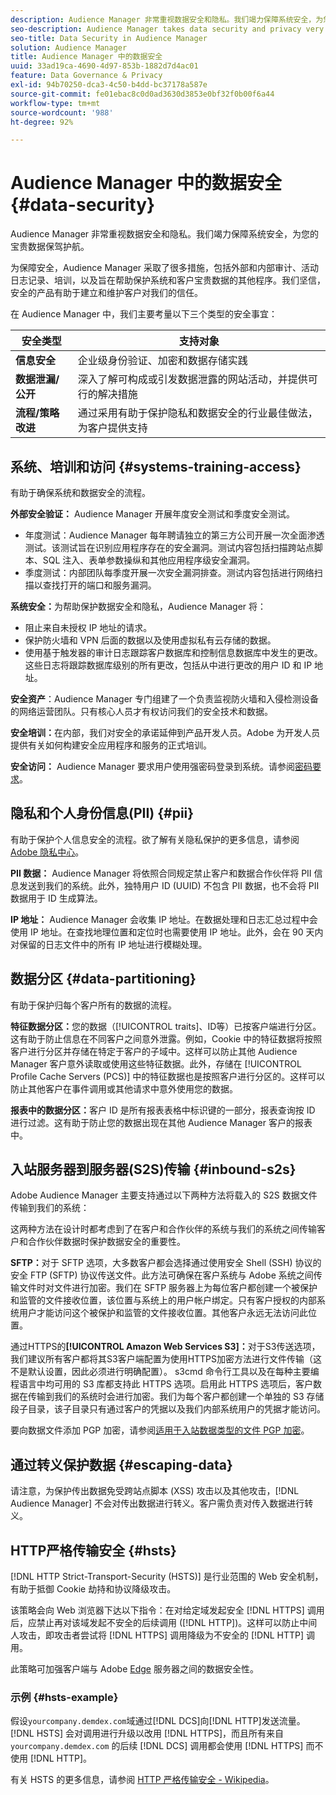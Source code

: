 ```yaml
---
description: Audience Manager 非常重视数据安全和隐私。我们竭力保障系统安全，为您的宝贵数据保驾护航。
seo-description: Audience Manager takes data security and privacy very seriously. We work to keep our systems secure and protect your valuable data.
seo-title: Data Security in Audience Manager
solution: Audience Manager
title: Audience Manager 中的数据安全
uuid: 33ad19ca-4690-4d97-853b-1882d7d4ac01
feature: Data Governance & Privacy
exl-id: 94b70250-dca3-4c50-b4dd-bc37178a587e
source-git-commit: fe01ebac8c0d0ad3630d3853e0bf32f0b00f6a44
workflow-type: tm+mt
source-wordcount: '988'
ht-degree: 92%

---
```


# Audience Manager 中的数据安全 {#data-security}

Audience Manager 非常重视数据安全和隐私。我们竭力保障系统安全，为您的宝贵数据保驾护航。

为保障安全，Audience Manager 采取了很多措施，包括外部和内部审计、活动日志记录、培训，以及旨在帮助保护系统和客户宝贵数据的其他程序。我们坚信，安全的产品有助于建立和维护客户对我们的信任。

在 Audience Manager 中，我们主要考量以下三个类型的安全事宜：

| 安全类型 | 支持对象 |
|---|---|
| **信息安全** | 企业级身份验证、加密和数据存储实践 |
| **数据泄漏/公开** | 深入了解可构成或引发数据泄露的网站活动，并提供可行的解决措施 |
| **流程/策略改进** | 通过采用有助于保护隐私和数据安全的行业最佳做法，为客户提供支持 |

## 系统、培训和访问 {#systems-training-access}

有助于确保系统和数据安全的流程。

**外部安全验证：** Audience Manager 开展年度安全测试和季度安全测试。

* 年度测试：Audience Manager 每年聘请独立的第三方公司开展一次全面渗透测试。该测试旨在识别应用程序存在的安全漏洞。测试内容包括扫描跨站点脚本、SQL 注入、表单参数操纵和其他应用程序级安全漏洞。
* 季度测试：内部团队每季度开展一次安全漏洞排查。测试内容包括进行网络扫描以查找打开的端口和服务漏洞。

**系统安全：**&#x200B;为帮助保护数据安全和隐私，Audience Manager 将：

* 阻止来自未授权 IP 地址的请求。
* 保护防火墙和 VPN 后面的数据以及使用虚拟私有云存储的数据。
* 使用基于触发器的审计日志跟踪客户数据库和控制信息数据库中发生的更改。这些日志将跟踪数据库级别的所有更改，包括从中进行更改的用户 ID 和 IP 地址。

**安全资产**：Audience Manager 专门组建了一个负责监视防火墙和入侵检测设备的网络运营团队。只有核心人员才有权访问我们的安全技术和数据。

**安全培训：**&#x200B;在内部，我们对安全的承诺延伸到产品开发人员。Adobe 为开发人员提供有关如何构建安全应用程序和服务的正式培训。

**安全访问：** Audience Manager 要求用户使用强密码登录到系统。请参阅[密码要求](../../reference/password-requirements.md)。

## 隐私和个人身份信息(PII) {#pii}

有助于保护个人信息安全的流程。欲了解有关隐私保护的更多信息，请参阅 [Adobe 隐私中心](https://www.adobe.com/cn/privacy/advertising-services.html)。

**PII 数据：** Audience Manager 将依照合同规定禁止客户和数据合作伙伴将 PII 信息发送到我们的系统。此外，独特用户 ID (UUID) 不包含 PII 数据，也不会将 PII 数据用于 ID 生成算法。

**IP 地址：** Audience Manager 会收集 IP 地址。在数据处理和日志汇总过程中会使用 IP 地址。在查找地理位置和定位时也需要使用 IP 地址。此外，会在 90 天内对保留的日志文件中的所有 IP 地址进行模糊处理。

## 数据分区 {#data-partitioning}

有助于保护归每个客户所有的数据的流程。

**特征数据分区：**&#x200B;您的数据（[!UICONTROL traits]、ID等）已按客户端进行分区。 这有助于防止信息在不同客户之间意外泄露。例如，Cookie 中的特征数据将按照客户进行分区并存储在特定于客户的子域中。这样可以防止其他 Audience Manager 客户意外读取或使用这些特征数据。此外，存储在 [!UICONTROL Profile Cache Servers (PCS)] 中的特征数据也是按照客户进行分区的。这样可以防止其他客户在事件调用或其他请求中意外使用您的数据。

**报表中的数据分区：**&#x200B;客户 ID 是所有报表表格中标识键的一部分，报表查询按 ID 进行过滤。这有助于防止您的数据出现在其他 Audience Manager 客户的报表中。

## 入站服务器到服务器(S2S)传输 {#inbound-s2s}

Adobe Audience Manager 主要支持通过以下两种方法将载入的 S2S 数据文件传输到我们的系统：

这两种方法在设计时都考虑到了在客户和合作伙伴的系统与我们的系统之间传输客户和合作伙伴数据时保护数据安全的重要性。

**SFTP：**&#x200B;对于 SFTP 选项，大多数客户都会选择通过使用安全 Shell (SSH) 协议的安全 FTP (SFTP) 协议传送文件。此方法可确保在客户系统与 Adobe 系统之间传输文件时对文件进行加密。我们在 SFTP 服务器上为每位客户都创建一个被保护和监管的文件接收位置，该位置与系统上的用户帐户绑定。只有客户授权的内部系统用户才能访问这个被保护和监管的文件接收位置。其他客户永远无法访问此位置。

通过HTTPS的&#x200B;**[!UICONTROL Amazon Web Services S3]：**&#x200B;对于S3传送选项，我们建议所有客户都将其S3客户端配置为使用HTTPS加密方法进行文件传输（这不是默认设置，因此必须进行明确配置）。 s3cmd 命令行工具以及在每种主要编程语言中均可用的 S3 库都支持此 HTTPS 选项。启用此 HTTPS 选项后，客户数据在传输到我们的系统时会进行加密。我们为每个客户都创建一个单独的 S3 存储段子目录，该子目录只有通过客户的凭据以及我们内部系统用户的凭据才能访问。

要向数据文件添加 PGP 加密，请参阅[适用于入站数据类型的文件 PGP 加密](../../integration/sending-audience-data/batch-data-transfer-explained/inbound-file-encryption.md)。

## 通过转义保护数据 {#escaping-data}

请注意，为保护传出数据免受跨站点脚本 (XSS) 攻击以及其他攻击，[!DNL Audience Manager] 不会对传出数据进行转义。客户需负责对传入数据进行转义。

## HTTP严格传输安全 {#hsts}

[!DNL HTTP Strict-Transport-Security (HSTS)] 是行业范围的 Web 安全机制，有助于抵御 Cookie 劫持和协议降级攻击。

该策略会向 Web 浏览器下达以下指令：在对给定域发起安全 [!DNL HTTPS] 调用后，应禁止再对该域发起不安全的后续调用 ([!DNL HTTP])。这样可以防止中间人攻击，即攻击者尝试将 [!DNL HTTPS] 调用降级为不安全的 [!DNL HTTP] 调用。

此策略可加强客户端与 Adobe [Edge](../../reference/system-components/components-edge.md) 服务器之间的数据安全性。

### 示例 {#hsts-example}

假设`yourcompany.demdex.com`域通过[!DNL DCS]向[!DNL HTTP]发送流量。 [!DNL HSTS] 会对调用进行升级以改用 [!DNL HTTPS]，而且所有来自 `yourcompany.demdex.com` 的后续 [!DNL DCS] 调用都会使用 [!DNL HTTPS] 而不使用 [!DNL HTTP]。

有关 HSTS 的更多信息，请参阅 [HTTP 严格传输安全 - Wikipedia](https://en.wikipedia.org/wiki/HTTP_Strict_Transport_Security)。
